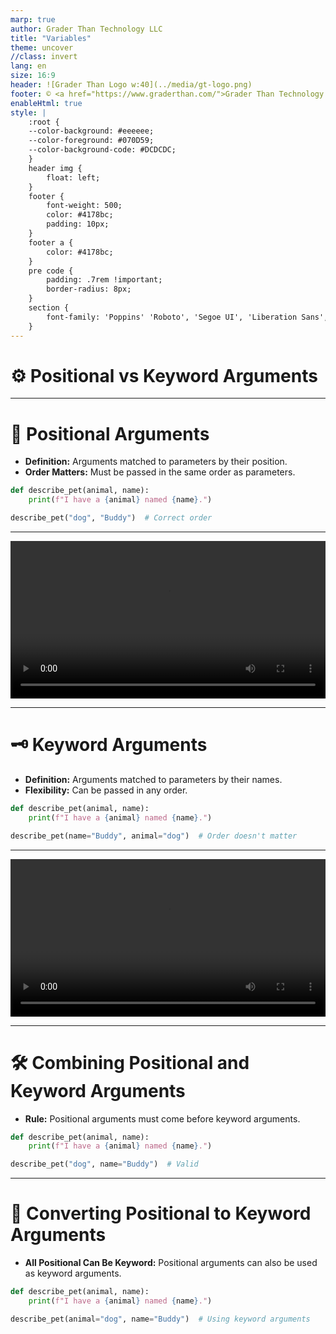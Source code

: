 ```yaml
---
marp: true
author: Grader Than Technology LLC
title: "Variables"
theme: uncover
//class: invert
lang: en
size: 16:9
header: ![Grader Than Logo w:40](../media/gt-logo.png)
footer: © <a href="https://www.graderthan.com/">Grader Than Technology LLC</a>
enableHtml: true
style: |
    :root {
    --color-background: #eeeeee;
    --color-foreground: #070D59;
    --color-background-code: #DCDCDC;
    }
    header img {
        float: left;
    }
    footer {
        font-weight: 500;
        color: #4178bc;
        padding: 10px;
    }
    footer a {
        color: #4178bc;
    }
    pre code {
        padding: .7rem !important;
        border-radius: 8px;
    }
    section {
        font-family: 'Poppins' 'Roboto', 'Segoe UI', 'Liberation Sans', 'Helvetica', 'Arial', sans-serif;
    }
---
```

# ⚙️ Positional vs Keyword Arguments

<!--
- Today, we will learn about positional and keyword arguments.
- We will explore the order and importance of these arguments in functions.
- We will see how positional arguments can be used as keyword arguments.
-->

---

# 📌 Positional Arguments

- **Definition:** Arguments matched to parameters by their position.
- **Order Matters:** Must be passed in the same order as parameters.

```python
def describe_pet(animal, name):
    print(f"I have a {animal} named {name}.")

describe_pet("dog", "Buddy")  # Correct order
```

<!--
- Positional arguments are assigned based on their order.
- The first argument goes to the first parameter, the second to the second, and so on.
- Provide an example with correctly ordered positional arguments.
-->

---
<!-- _footer: ""  -->
<!-- _header: "" -->

<video src="../media/pos_arg.mp4" controls width="100%"></video>

---

# 🗝️ Keyword Arguments

- **Definition:** Arguments matched to parameters by their names.
- **Flexibility:** Can be passed in any order.

```python
def describe_pet(animal, name):
    print(f"I have a {animal} named {name}.")

describe_pet(name="Buddy", animal="dog")  # Order doesn't matter
```

<!--
- Keyword arguments are assigned based on the parameter names.
- They allow more flexibility as the order does not matter.
- Provide an example using keyword arguments.
-->

---
<!-- _footer: ""  -->
<!-- _header: "" -->

<video src="../media/key_arg.mp4" controls width="100%"></video>

---

# 🛠️ Combining Positional and Keyword Arguments

- **Rule:** Positional arguments must come before keyword arguments.

```python
def describe_pet(animal, name):
    print(f"I have a {animal} named {name}.")

describe_pet("dog", name="Buddy")  # Valid
```

<!--
- When combining both types of arguments, positional arguments must come first.
- Show an example combining positional and keyword arguments correctly.
-->

---

# 🔄 Converting Positional to Keyword Arguments

- **All Positional Can Be Keyword:** Positional arguments can also be used as keyword arguments.

```python
def describe_pet(animal, name):
    print(f"I have a {animal} named {name}.")

describe_pet(animal="dog", name="Buddy")  # Using keyword arguments
```

<!--
- Positional arguments can always be passed as keyword arguments for clarity.
- Demonstrate converting positional arguments to keyword arguments.
-->